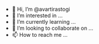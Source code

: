- 👋 Hi, I’m @avartirastogi
- 👀 I’m interested in ...
- 🌱 I’m currently learning ...
- 💞️ I’m looking to collaborate on ...
- 📫 How to reach me ...

<!---
avartirastogi/avartirastogi is a ✨ special ✨ repository because its `README.md` (this file) appears on your GitHub profile.
You can click the Preview link to take a look at your changes.
--->
